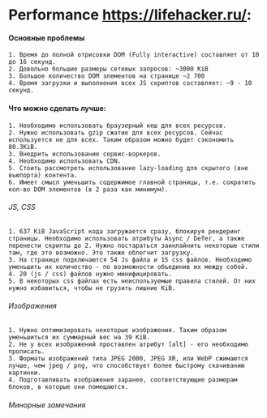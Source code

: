 # Performance https://lifehacker.ru/:

  #### Основные проблемы
    1. Время до полной отрисовки DOM (Fully interactive) составляет от 10 до 16 секунд.
    2. Довольно большие размеры сетевых запросов: ~3000 KiB
    3. Большое количество DOM элементов на странице ~2 700
    4. Время загрузки и выполнения всех JS скриптов составляет: ~9 - 10 секунд.

  #### Что можно сделать лучше:
    1. Необходимо использовать браузерный кеш для всех ресурсов.
    2. Нужно использовать gzip сжатие для всех ресурсов. Сейчас используется не для всех. Таким образом можно будет сэкономить 80.3KiB.
    3. Внедрить использование сервис-воркеров.
    4. Необходимо использовать CDN.
    5. Стоить рассмотреть использование lazy-loading для скрытого (вне вьюпорта) контента.
    6. Имеет смысл уменьшить содержимое главной страницы, т.е. сократить кол-во DOM элементов (в 2 раза как минимум).

  ###### JS, CSS
    1. 637 KiB JavaScript кода загружается сразу, блокируя рендеринг страницы. Необходимо использовать атрибуты Async / Defer, а также перенести скрипты до 2. Нужно постараться заинлайнить некоторые стили там, где это возможно. Это также облегчит загрузку.
    3. На странице подключаются 54 Js файла и 15 css файлов. Необходимо уменьшить их количество - по возможности объединив их между собой.
    4. 20 (js / css) файлов нужно минифицировать.
    5. В некоторых css файлах есть неиспользуемые правила стилей. От них нужно избавиться, чтобы не грузить лишние KiB.

  ###### Изображения
    1. Нужно оптимизировать некоторые изображения. Таким образом уменьшиться их суммарный вес на 39 KiB.
    2. Не у всех изображений проставлен атрибут [alt] - его необходимо прописать.
    3. Форматы изображений типа JPEG 2000, JPEG XR, или WebP сжимаются лучше, чем jpeg / png, что способствует более быстрому скачиванию картинки.
    4. Подготавливать изображения заранее, соответствующие размерам блоков, в которые они помещаются.

  ###### Минорные замечания
